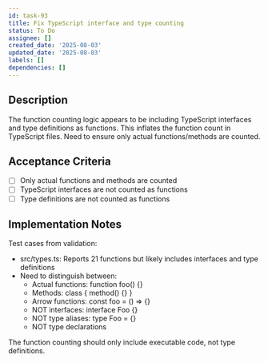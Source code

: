 ```yaml
---
id: task-93
title: Fix TypeScript interface and type counting
status: To Do
assignee: []
created_date: '2025-08-03'
updated_date: '2025-08-03'
labels: []
dependencies: []
---
```


## Description

The function counting logic appears to be including TypeScript interfaces and type definitions as functions. This inflates the function count in TypeScript files. Need to ensure only actual functions/methods are counted.

## Acceptance Criteria

- [ ] Only actual functions and methods are counted
- [ ] TypeScript interfaces are not counted as functions
- [ ] Type definitions are not counted as functions

## Implementation Notes

Test cases from validation:
- src/types.ts: Reports 21 functions but likely includes interfaces and type definitions
- Need to distinguish between:
  * Actual functions: function foo() {}
  * Methods: class { method() {} }
  * Arrow functions: const foo = () => {}
  * NOT interfaces: interface Foo {}
  * NOT type aliases: type Foo = {}
  * NOT type declarations

The function counting should only include executable code, not type definitions.
